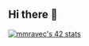 ## Hi there 👋

[![mmravec's 42 stats](https://badge.mediaplus.ma/darkblue/mmravec?1337Badge=off&UM6P=off)](https://github.com/oakoudad/badge42)
<!--
**Marcel-git666/Marcel-git666** is a ✨ _special_ ✨ repository because its `README.md` (this file) appears on your GitHub profile.

Here are some ideas to get you started:

- 🔭 I’m currently working on ...
- 🌱 I’m currently learning ...
- 👯 I’m looking to collaborate on ...
- 🤔 I’m looking for help with ...
- 💬 Ask me about ...
- 📫 How to reach me: ...
- 😄 Pronouns: ...
- ⚡ Fun fact: ...
-->
